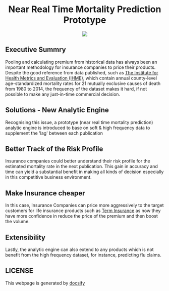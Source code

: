<h1 align="center">Near Real Time Mortality Prediction Prototype</h1>

<p align="center"><img src="https://img.shields.io/badge/Author-Steven%20Chau-blue.svg"></p>

## Executive Summry

Pooling and calculating premium from historical data has always been an important methodology for insurance companies to price their products.  Despite the good reference from data published, such as [The Institute for Health Metrics and Evaluation (IHME)](http://ghdx.healthdata.org/record/united-states-mortality-rates-county-1980-2014), which contain annual county-level age-standardized mortality rates for 21 mutually exclusive causes of death from 1980 to 2014, the frequency of the dataset makes it hard, if not possible to make any just-in-time commercial decision. 

## Solutions - New Analytic Engine

Recognising this issue, a prototype (near real time mortality prediction) analytic engine is introduced to base on soft & high frequency data to supplement the 'lag' between each publication


## Better Track of the Risk Profile

Insurance companies could better understand their risk profile for the estimated mortality rate in the next publication. This gain in accuracy and time can yield a substantial benefit in making all kinds of decision especially in this competitive business environment. 


## Make Insurance cheaper

In this case, Insurance Companies can price more aggressively to the target customers for life insurance products such as [Term Insurance](https://www.prudential.com/personal/life-insurance/find-life-insurance-policy/term-life-products) as now they have more confidence in reduce the price of the premium and then boost the volume. 

## Extensibility 

Lastly, the analytic engine can also extend to any products which is not benefit from the high frequency dataset, for instance, predicting flu claims.


## LICENSE

This webpage is generated by [docsify](https://docsify.js.org)
